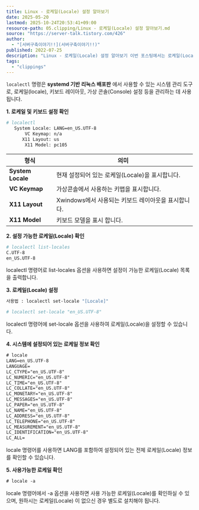 ```yaml
---
title: Linux - 로케일(Locale) 설정 알아보기
date: 2025-05-20
lastmod: 2025-10-24T20:53:41+09:00
resource-path: 05.clipping/Linux - 로케일(Locale) 설정 알아보기.md
source: "https://server-talk.tistory.com/426"
author:
  - "[서버구축이야기!!](서버구축이야기!!)"
published: 2022-07-25
description: "Linux - 로케일(Locale) 설정 알아보기 이번 포스팅에서는 로케일(Locale) 설정에 대해서 알아보도록 하겠습니다. Linux 로케일(Locale) 이란? 전 세계의 나라들은 각기 다른 언어, 날짜, 시간, 화폐 등등 다르게 갖고 있습니다 리눅스에서도 마찬가지입니다 그래서 국제화(Internationalization = i18n)를 통해 사용자가 어떻게 표시할지 환경을 선택하는 기능이 로케일(Locale) 입니다. 또한, 언어뿐만 아니라 숫자, 날짜 등등 사용이 가능하고 로케일(Locale) 설정에 따라 다른 결과의 언어로 표시할 수도 있습니다. Linux 로케일(Locale) 설정 및 사용법 리눅스에서는 localectl 명령어를 통해 설정되어 로케일(Locale)를 확인 및 설정할 수 있고.."
tags:
  - "clippings"
---
```

`localectl` 명령은 **systemd 기반 리눅스 배포판** 에서 사용할 수 있는 시스템 관리 도구로, 로케일(locale), 키보드 레이아웃, 가상 콘솔(Console) 설정 등을 관리하는 데 사용됩니다.

**1\. 로케일 및 키보드 설정 확인**
```bash
# localectl 
   System Locale: LANG=en_US.UTF-8
       VC Keymap: n/a
      X11 Layout: us
       X11 Model: pc105
```

| **형식** | 의미 |
| --- | --- |
| **System Locale** | 현재 설정되어 있는 로케일(Locale)을 표시합니다. |
| **VC Keymap** | 가상콘솔에서 사용하는 키맵을 표시합니다. |
| **X11 Layout** | Xwindows에서 사용되는 키보드 레이아웃을 표시합니다. |
| **X11 Model** | 키보드 모델을 표시 합니다. |

**2\. 설정 가능한 로케일(Locale) 확인**

```bash
# localectl list-locales 
C.UTF-8
en_US.UTF-8
```

localectl 명령어로 list-locales 옵션을 사용하면 설정이 가능한 로케일(Locale) 목록을 출력합니다.

**3\. 로케일(Locale) 설정**

```bash
사용법 : localectl set-locale "[Locale]"
```
```bash
# localectl set-locale "en_US.UTF-8"
```

localectl 명령어에 set-locale 옵션을 사용하여 로케일(Locale)을 설정할 수 있습니다.

**4\. 시스템에 설정되어 있는 로케일 정보 확인**

```html
# locale
LANG=en_US.UTF-8
LANGUAGE=
LC_CTYPE="en_US.UTF-8"
LC_NUMERIC="en_US.UTF-8"
LC_TIME="en_US.UTF-8"
LC_COLLATE="en_US.UTF-8"
LC_MONETARY="en_US.UTF-8"
LC_MESSAGES="en_US.UTF-8"
LC_PAPER="en_US.UTF-8"
LC_NAME="en_US.UTF-8"
LC_ADDRESS="en_US.UTF-8"
LC_TELEPHONE="en_US.UTF-8"
LC_MEASUREMENT="en_US.UTF-8"
LC_IDENTIFICATION="en_US.UTF-8"
LC_ALL=
```

locale 명령어를 사용하면 LANG를 포함하여 설정되어 있는 전체 로케일(Locale) 정보를 확인할 수 있습니다.

**5\. 사용가능한 로케일 확인**

```html
# locale -a
```

locale 명령어에서 -a 옵션을 사용하면 사용 가능한 로케일(Locale)를 확인하실 수 있으며, 원하시는 로케일(Locale) 이 없으신 경우 별도로 설치해야 됩니다.